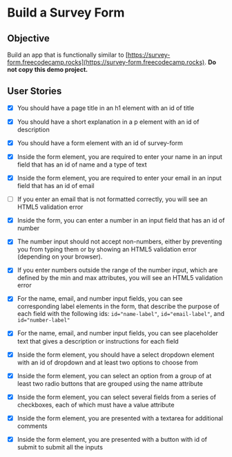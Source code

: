 # Build a Survey Form

## Objective
Build an app that is functionally similar to [https://survey-form.freecodecamp.rocks](https://survey-form.freecodecamp.rocks). **Do not copy this demo project.**


## User Stories

- [x] You should have a page title in an h1 element with an id of title
- [x] You should have a short explanation in a p element with an id of description
- [x] You should have a form element with an id of survey-form
- [x] Inside the form element, you are required to enter your name in an input field that has an id of name and a type of text
- [x] Inside the form element, you are required to enter your email in an input field that has an id of email
- [ ] If you enter an email that is not formatted correctly, you will see an HTML5 validation error
- [x] Inside the form, you can enter a number in an input field that has an id of number
- [x] The number input should not accept non-numbers, either by preventing you from typing them or by showing an HTML5 validation error (depending on your browser).
- [x] If you enter numbers outside the range of the number input, which are defined by the min and max attributes, you will see an HTML5 validation error
- [x] For the name, email, and number input fields, you can see corresponding label elements in the form, that describe the purpose of each field with the following ids: `id="name-label"`, `id="email-label"`, and `id="number-label"`
- [x] For the name, email, and number input fields, you can see placeholder text that gives a description or instructions for each field
- [x] Inside the form element, you should have a select dropdown element with an id of dropdown and at least two options to choose from
- [x] Inside the form element, you can select an option from a group of at least two radio buttons that are grouped using the name attribute
- [x] Inside the form element, you can select several fields from a series of checkboxes, each of which must have a value attribute
- [x] Inside the form element, you are presented with a textarea for additional comments
- [x] Inside the form element, you are presented with a button with id of submit to submit all the inputs

